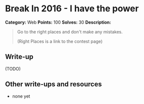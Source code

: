 # Break In 2016 - I have the power

**Category:** Web
**Points:** 100
**Solves:** 30
**Description:**

> Go to the right places and don't make any mistakes.
>
> (Right Places is a link to the contest page)

## Write-up

(TODO)

## Other write-ups and resources

* none yet
